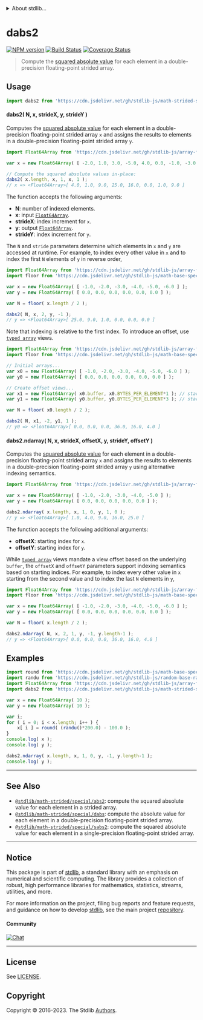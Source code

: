 <!--

@license Apache-2.0

Copyright (c) 2020 The Stdlib Authors.

Licensed under the Apache License, Version 2.0 (the "License");
you may not use this file except in compliance with the License.
You may obtain a copy of the License at

   http://www.apache.org/licenses/LICENSE-2.0

Unless required by applicable law or agreed to in writing, software
distributed under the License is distributed on an "AS IS" BASIS,
WITHOUT WARRANTIES OR CONDITIONS OF ANY KIND, either express or implied.
See the License for the specific language governing permissions and
limitations under the License.

-->


<details>
  <summary>
    About stdlib...
  </summary>
  <p>We believe in a future in which the web is a preferred environment for numerical computation. To help realize this future, we've built stdlib. stdlib is a standard library, with an emphasis on numerical and scientific computation, written in JavaScript (and C) for execution in browsers and in Node.js.</p>
  <p>The library is fully decomposable, being architected in such a way that you can swap out and mix and match APIs and functionality to cater to your exact preferences and use cases.</p>
  <p>When you use stdlib, you can be absolutely certain that you are using the most thorough, rigorous, well-written, studied, documented, tested, measured, and high-quality code out there.</p>
  <p>To join us in bringing numerical computing to the web, get started by checking us out on <a href="https://github.com/stdlib-js/stdlib">GitHub</a>, and please consider <a href="https://opencollective.com/stdlib">financially supporting stdlib</a>. We greatly appreciate your continued support!</p>
</details>

# dabs2

[![NPM version][npm-image]][npm-url] [![Build Status][test-image]][test-url] [![Coverage Status][coverage-image]][coverage-url] <!-- [![dependencies][dependencies-image]][dependencies-url] -->

> Compute the [squared absolute value][@stdlib/math/base/special/abs2] for each element in a double-precision floating-point strided array.

<section class="intro">

</section>

<!-- /.intro -->



<section class="usage">

## Usage

```javascript
import dabs2 from 'https://cdn.jsdelivr.net/gh/stdlib-js/math-strided-special-dabs2@deno/mod.js';
```

#### dabs2( N, x, strideX, y, strideY )

Computes the [squared absolute value][@stdlib/math/base/special/abs2] for each element in a double-precision floating-point strided array `x` and assigns the results to elements in a double-precision floating-point strided array `y`.

```javascript
import Float64Array from 'https://cdn.jsdelivr.net/gh/stdlib-js/array-float64@deno/mod.js';

var x = new Float64Array( [ -2.0, 1.0, 3.0, -5.0, 4.0, 0.0, -1.0, -3.0 ] );

// Compute the squared absolute values in-place:
dabs2( x.length, x, 1, x, 1 );
// x => <Float64Array>[ 4.0, 1.0, 9.0, 25.0, 16.0, 0.0, 1.0, 9.0 ]
```

The function accepts the following arguments:

-   **N**: number of indexed elements.
-   **x**: input [`Float64Array`][@stdlib/array/float64].
-   **strideX**: index increment for `x`.
-   **y**: output [`Float64Array`][@stdlib/array/float64].
-   **strideY**: index increment for `y`.

The `N` and `stride` parameters determine which elements in `x` and `y` are accessed at runtime. For example, to index every other value in `x` and to index the first `N` elements of `y` in reverse order,

```javascript
import Float64Array from 'https://cdn.jsdelivr.net/gh/stdlib-js/array-float64@deno/mod.js';
import floor from 'https://cdn.jsdelivr.net/gh/stdlib-js/math-base-special-floor@deno/mod.js';

var x = new Float64Array( [ -1.0, -2.0, -3.0, -4.0, -5.0, -6.0 ] );
var y = new Float64Array( [ 0.0, 0.0, 0.0, 0.0, 0.0, 0.0 ] );

var N = floor( x.length / 2 );

dabs2( N, x, 2, y, -1 );
// y => <Float64Array>[ 25.0, 9.0, 1.0, 0.0, 0.0, 0.0 ]
```

Note that indexing is relative to the first index. To introduce an offset, use [`typed array`][@stdlib/array/float64] views.

```javascript
import Float64Array from 'https://cdn.jsdelivr.net/gh/stdlib-js/array-float64@deno/mod.js';
import floor from 'https://cdn.jsdelivr.net/gh/stdlib-js/math-base-special-floor@deno/mod.js';

// Initial arrays...
var x0 = new Float64Array( [ -1.0, -2.0, -3.0, -4.0, -5.0, -6.0 ] );
var y0 = new Float64Array( [ 0.0, 0.0, 0.0, 0.0, 0.0, 0.0 ] );

// Create offset views...
var x1 = new Float64Array( x0.buffer, x0.BYTES_PER_ELEMENT*1 ); // start at 2nd element
var y1 = new Float64Array( y0.buffer, y0.BYTES_PER_ELEMENT*3 ); // start at 4th element

var N = floor( x0.length / 2 );

dabs2( N, x1, -2, y1, 1 );
// y0 => <Float64Array>[ 0.0, 0.0, 0.0, 36.0, 16.0, 4.0 ]
```

#### dabs2.ndarray( N, x, strideX, offsetX, y, strideY, offsetY )

Computes the [squared absolute value][@stdlib/math/base/special/abs2] for each element in a double-precision floating-point strided array `x` and assigns the results to elements in a double-precision floating-point strided array `y` using alternative indexing semantics.

```javascript
import Float64Array from 'https://cdn.jsdelivr.net/gh/stdlib-js/array-float64@deno/mod.js';

var x = new Float64Array( [ -1.0, -2.0, -3.0, -4.0, -5.0 ] );
var y = new Float64Array( [ 0.0, 0.0, 0.0, 0.0, 0.0 ] );

dabs2.ndarray( x.length, x, 1, 0, y, 1, 0 );
// y => <Float64Array>[ 1.0, 4.0, 9.0, 16.0, 25.0 ]
```

The function accepts the following additional arguments:

-   **offsetX**: starting index for `x`.
-   **offsetY**: starting index for `y`.

While [`typed array`][@stdlib/array/float64] views mandate a view offset based on the underlying `buffer`, the `offsetX` and `offsetY` parameters support indexing semantics based on starting indices. For example, to index every other value in `x` starting from the second value and to index the last `N` elements in `y`,

```javascript
import Float64Array from 'https://cdn.jsdelivr.net/gh/stdlib-js/array-float64@deno/mod.js';
import floor from 'https://cdn.jsdelivr.net/gh/stdlib-js/math-base-special-floor@deno/mod.js';

var x = new Float64Array( [ -1.0, -2.0, -3.0, -4.0, -5.0, -6.0 ] );
var y = new Float64Array( [ 0.0, 0.0, 0.0, 0.0, 0.0, 0.0 ] );

var N = floor( x.length / 2 );

dabs2.ndarray( N, x, 2, 1, y, -1, y.length-1 );
// y => <Float64Array>[ 0.0, 0.0, 0.0, 36.0, 16.0, 4.0 ]
```

</section>

<!-- /.usage -->

<section class="notes">

</section>

<!-- /.notes -->

<section class="examples">

## Examples

<!-- eslint no-undef: "error" -->

```javascript
import round from 'https://cdn.jsdelivr.net/gh/stdlib-js/math-base-special-round@deno/mod.js';
import randu from 'https://cdn.jsdelivr.net/gh/stdlib-js/random-base-randu@deno/mod.js';
import Float64Array from 'https://cdn.jsdelivr.net/gh/stdlib-js/array-float64@deno/mod.js';
import dabs2 from 'https://cdn.jsdelivr.net/gh/stdlib-js/math-strided-special-dabs2@deno/mod.js';

var x = new Float64Array( 10 );
var y = new Float64Array( 10 );

var i;
for ( i = 0; i < x.length; i++ ) {
    x[ i ] = round( (randu()*200.0) - 100.0 );
}
console.log( x );
console.log( y );

dabs2.ndarray( x.length, x, 1, 0, y, -1, y.length-1 );
console.log( y );
```

</section>

<!-- /.examples -->

<!-- C interface documentation. -->



<!-- Section for related `stdlib` packages. Do not manually edit this section, as it is automatically populated. -->

<section class="related">

* * *

## See Also

-   <span class="package-name">[`@stdlib/math-strided/special/abs2`][@stdlib/math/strided/special/abs2]</span><span class="delimiter">: </span><span class="description">compute the squared absolute value for each element in a strided array.</span>
-   <span class="package-name">[`@stdlib/math-strided/special/dabs`][@stdlib/math/strided/special/dabs]</span><span class="delimiter">: </span><span class="description">compute the absolute value for each element in a double-precision floating-point strided array.</span>
-   <span class="package-name">[`@stdlib/math-strided/special/sabs2`][@stdlib/math/strided/special/sabs2]</span><span class="delimiter">: </span><span class="description">compute the squared absolute value for each element in a single-precision floating-point strided array.</span>

</section>

<!-- /.related -->

<!-- Section for all links. Make sure to keep an empty line after the `section` element and another before the `/section` close. -->


<section class="main-repo" >

* * *

## Notice

This package is part of [stdlib][stdlib], a standard library with an emphasis on numerical and scientific computing. The library provides a collection of robust, high performance libraries for mathematics, statistics, streams, utilities, and more.

For more information on the project, filing bug reports and feature requests, and guidance on how to develop [stdlib][stdlib], see the main project [repository][stdlib].

#### Community

[![Chat][chat-image]][chat-url]

---

## License

See [LICENSE][stdlib-license].


## Copyright

Copyright &copy; 2016-2023. The Stdlib [Authors][stdlib-authors].

</section>

<!-- /.stdlib -->

<!-- Section for all links. Make sure to keep an empty line after the `section` element and another before the `/section` close. -->

<section class="links">

[npm-image]: http://img.shields.io/npm/v/@stdlib/math-strided-special-dabs2.svg
[npm-url]: https://npmjs.org/package/@stdlib/math-strided-special-dabs2

[test-image]: https://github.com/stdlib-js/math-strided-special-dabs2/actions/workflows/test.yml/badge.svg?branch=main
[test-url]: https://github.com/stdlib-js/math-strided-special-dabs2/actions/workflows/test.yml?query=branch:main

[coverage-image]: https://img.shields.io/codecov/c/github/stdlib-js/math-strided-special-dabs2/main.svg
[coverage-url]: https://codecov.io/github/stdlib-js/math-strided-special-dabs2?branch=main

<!--

[dependencies-image]: https://img.shields.io/david/stdlib-js/math-strided-special-dabs2.svg
[dependencies-url]: https://david-dm.org/stdlib-js/math-strided-special-dabs2/main

-->

[chat-image]: https://img.shields.io/gitter/room/stdlib-js/stdlib.svg
[chat-url]: https://app.gitter.im/#/room/#stdlib-js_stdlib:gitter.im

[stdlib]: https://github.com/stdlib-js/stdlib

[stdlib-authors]: https://github.com/stdlib-js/stdlib/graphs/contributors

[umd]: https://github.com/umdjs/umd
[es-module]: https://developer.mozilla.org/en-US/docs/Web/JavaScript/Guide/Modules

[deno-url]: https://github.com/stdlib-js/math-strided-special-dabs2/tree/deno
[umd-url]: https://github.com/stdlib-js/math-strided-special-dabs2/tree/umd
[esm-url]: https://github.com/stdlib-js/math-strided-special-dabs2/tree/esm
[branches-url]: https://github.com/stdlib-js/math-strided-special-dabs2/blob/main/branches.md

[stdlib-license]: https://raw.githubusercontent.com/stdlib-js/math-strided-special-dabs2/main/LICENSE

[@stdlib/array/float64]: https://github.com/stdlib-js/array-float64/tree/deno

[@stdlib/math/base/special/abs2]: https://github.com/stdlib-js/math-base-special-abs2/tree/deno

<!-- <related-links> -->

[@stdlib/math/strided/special/abs2]: https://github.com/stdlib-js/math-strided-special-abs2/tree/deno

[@stdlib/math/strided/special/dabs]: https://github.com/stdlib-js/math-strided-special-dabs/tree/deno

[@stdlib/math/strided/special/sabs2]: https://github.com/stdlib-js/math-strided-special-sabs2/tree/deno

<!-- </related-links> -->

</section>

<!-- /.links -->
